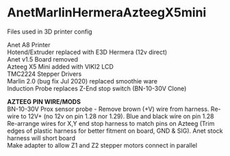 # AnetMarlinHermeraAzteegX5mini
Files used in 3D printer config

Anet A8 Printer  
Hotend/Extruder replaced with E3D Hermera (12v direct)  
Anet v1.5 Board removed  
Azteeg X5 Mini added with VIKI2 LCD  
TMC2224 Stepper Drivers  
Marlin 2.0 (bug fix Jul 2020) replaced smoothie ware  
Induction Probe replaces Z-End stop switch (BN-10-30V Clone)  

<B>AZTEEG PIN WIRE/MODS</B>  
BN-10-30V Prox sensor probe - Remove brown (+V) wire from harness. Re-wire to 12V+ (no 12v on pin 1.28 nor 1.29). Blue and black wire on pin 1.28  
Re-arrange wires for X,Y end stop harness to match pins on Azteeg (Trim edges of plastic harness for better fitment on board, GND & SIG). Anet stock harness will short board  
Make adapter to allow Z1 and Z2 stepper motors connect in parallel  




